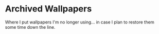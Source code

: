 # Archived Wallpapers

Where I put wallpapers I'm no longer using... in case I plan to restore them
some time down the line.
